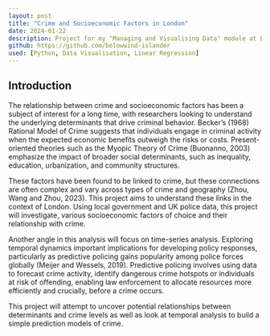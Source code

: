 ```yaml
---
layout: post
title: "Crime and Socioeconomic Factors in London"
date: 2024-01-22
description: Project for my "Managing and Visualising Data" module at LSE.
github: https://github.com/belowwind-islander
used: [Python, Data Visualisation, Linear Regression]
---
```


## Introduction

The relationship between crime and socioeconomic factors has been a subject of interest for a long time, with researchers looking to understand the underlying determinants that drive criminal behavior. Becker’s (1968) Rational Model of Crime suggests that individuals engage in criminal activity when the expected economic benefits outweigh the risks or costs. Present-oriented theories such as the Myopic Theory of Crime (Buonanno, 2003) emphasize the impact of broader social determinants, such as inequality, education, urbanization, and community structures.

These factors have been found to be linked to crime, but these connections are often complex and vary across types of crime and geography (Zhou, Wang and Zhou, 2023). This project aims to understand these links in the context of London. Using local government and UK police data, this project will investigate, various socioeconomic factors of choice and their relationship with crime. 

Another angle in this analysis will focus on time-series analysis. Exploring temporal dynamics important implications for developing policy responses, particularly as predictive policing gains popularity among police forces globally (Meijer and Wessels, 2019). Predictive policing involves using data to forecast crime activity, identify dangerous crime hotspots or individuals at risk of offending, enabling law enforcement to allocate resources more efficiently and crucially, before a crime occurs. 

This project will attempt to uncover potential relationships between determinants and crime levels as well as look at temporal analysis to build a simple prediction models of crime.